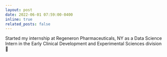 ```yaml
---
layout: post
date: 2022-06-01 07:59:00-0400
inline: true
related_posts: false
---
```


Started my internship at Regeneron Pharmaceuticals, NY as a Data Science Intern in the Early Clinical Development and Experimental Sciences division :x_ray: